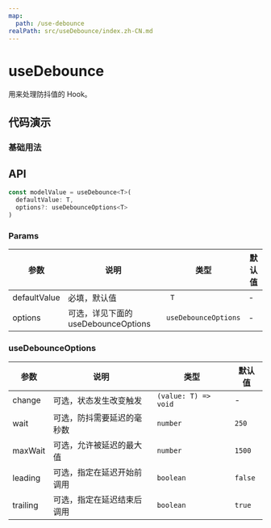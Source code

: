 ```yaml
---
map:
  path: /use-debounce
realPath: src/useDebounce/index.zh-CN.md
---
```


# useDebounce
用来处理防抖值的 Hook。

## 代码演示

### 基础用法

<demo src="./demo/demo.vue"
  lang="vue"
  title="基础用法"
  desc="只会在输入结束 500ms 后变化。">
</demo>

## API

```javascript
const modelValue = useDebounce<T>(
  defaultValue: T,
  options?: useDebounceOptions<T>
)
```

### Params

| 参数    | 说明                               | 类型      | 默认值 |
| ------- | ---------------------------------- | --------- | ------ |
| defaultValue   | 必填，默认值                      | ` T`     | -      |
| options | 可选，详见下面的 useDebounceOptions | `useDebounceOptions` |  -  |


### useDebounceOptions

| 参数     | 说明                       | 类型      | 默认值  |
| -------- | -------------------------- | --------- | ------- |
| change     | 可选，状态发生改变触发       | `(value: T) => void`  | -  |
| wait  | 可选，防抖需要延迟的毫秒数 | `number` | `250` |
| maxWait     | 可选，允许被延迟的最大值       | `number`  | `1500`  |
| leading     | 可选，指定在延迟开始前调用       | `boolean`  | `false`  |
| trailing     | 可选，指定在延迟结束后调用       | `boolean`  | `true`  |

